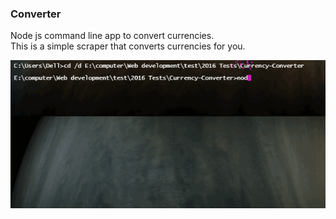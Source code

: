 ### Converter
Node js command line app to convert currencies.  
This is a simple scraper that converts currencies for you.
<div align="center"> 
<img  src="https://raw.githubusercontent.com/hosein2398/File-Container/master/Currency_converter/Currency.gif"/>
</div> 